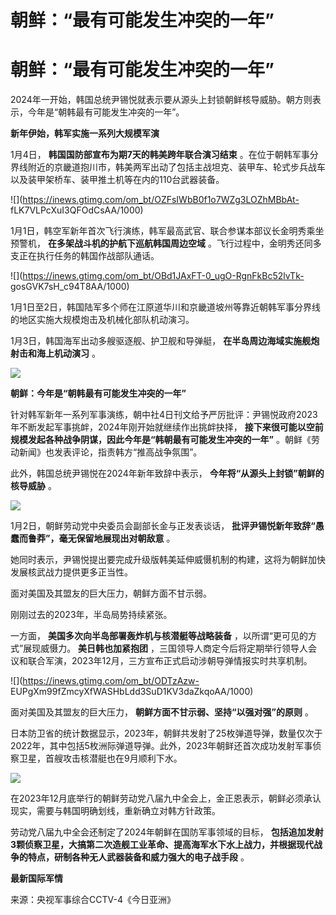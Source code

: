 # 朝鲜：“最有可能发生冲突的一年”

# 朝鲜：“最有可能发生冲突的一年”

2024年一开始，韩国总统尹锡悦就表示要从源头上封锁朝鲜核导威胁。朝方则表示，今年是“朝韩最有可能发生冲突的一年”。

**新年伊始，韩军实施一系列大规模军演**

1月4日， **韩国国防部宣布为期7天的韩美跨年联合演习结束**
。在位于朝韩军事分界线附近的京畿道抱川市，韩美两军出动了包括主战坦克、装甲车、轮式步兵战车以及装甲架桥车、装甲推土机等在内的110台武器装备。

![](https://inews.gtimg.com/om_bt/OZFsIWbB0f1o7WZg3LOZhMBbAt-
fLK7VLPcXuI3QFOdCsAA/1000)

1月1日，韩空军新年首次飞行演练，韩军最高武官、联合参谋本部议长金明秀乘坐预警机， **在多架战斗机的护航下巡航韩国周边空域**
。飞行过程中，金明秀还同多支正在执行任务的韩国作战部队通话。

![](https://inews.gtimg.com/om_bt/OBd1JAxFT-0_ugO-RgnFkBc52lvTk-
gosGVK7sH_c94T8AA/1000)

1月1日至2日，韩国陆军多个师在江原道华川和京畿道坡州等靠近朝韩军事分界线的地区实施大规模炮击及机械化部队机动演习。

1月3日，韩国海军出动多艘驱逐舰、护卫舰和导弹艇， **在半岛周边海域实施舰炮射击和海上机动演习** 。

![](https://inews.gtimg.com/om_bt/OaEZNqf5ORYx0wQilZvJz9pcSBTxvOC9kH65wDyR6-Sd0AA/1000)

**朝鲜：今年是“朝韩最有可能发生冲突的一年”**

针对韩军新年一系列军事演练，朝中社4日刊文给予严厉批评：尹锡悦政府2023年不断发起军事挑衅，2024年刚开始就继续作出挑衅抉择，
**接下来很可能以空前规模发起各种战争阴谋，因此今年是“韩朝最有可能发生冲突的一年”** 。朝鲜《劳动新闻》也发表评论，指责韩方“推高战争氛围”。

此外，韩国总统尹锡悦在2024年新年致辞中表示， **今年将“从源头上封锁”朝鲜的核导威胁** 。

![](https://inews.gtimg.com/om_bt/OTzRXrMyXgZR1qE1btCM3_4i0n44OvPpshItwknrlSHyUAA/1000)

1月2日，朝鲜劳动党中央委员会副部长金与正发表谈话， **批评尹锡悦新年致辞“愚蠢而鲁莽”，毫无保留地展现出对朝敌意** 。

她同时表示，尹锡悦提出要完成升级版韩美延伸威慑机制的构建，这将为朝鲜加快发展核武战力提供更多正当性。

面对美国及其盟友的巨大压力，朝鲜方面不甘示弱。

刚刚过去的2023年，半岛局势持续紧张。

一方面， **美国多次向半岛部署轰炸机与核潜艇等战略装备** ，以所谓“更可见的方式”展现威慑力。 **美日韩也加紧抱团**
，三国领导人商定今后将定期举行领导人会议和联合军演，2023年12月，三方宣布正式启动涉朝导弹情报实时共享机制。

![](https://inews.gtimg.com/om_bt/ODTzAzw-
EUPgXm99fZmcyXfWASHbLdd3SuD1KV3daZkqoAA/1000)

面对美国及其盟友的巨大压力， **朝鲜方面不甘示弱、坚持“以强对强”的原则** 。

日本防卫省的统计数据显示，2023年，朝鲜共发射了25枚弹道导弹，数量仅次于2022年，其中包括5枚洲际弹道导弹。此外，2023年朝鲜还首次成功发射军事侦察卫星，首艘攻击核潜艇也在9月顺利下水。

![](https://inews.gtimg.com/om_bt/Oxgll6dcaswvo7_tykdZClT4nKJzoQie5c9-nMWDAM8RIAA/1000)

在2023年12月底举行的朝鲜劳动党八届九中全会上，金正恩表示，朝鲜必须承认现实，需要与韩国明确划线，重新确立对韩方针政策。

劳动党八届九中全会还制定了2024年朝鲜在国防军事领域的目标，
**包括追加发射3颗侦察卫星，大搞第二次造舰工业革命、提高海军水下水上战力，并根据现代战争的特点，研制各种无人武器装备和威力强大的电子战手段** 。

**最新国际军情**

来源：央视军事综合CCTV-4《今日亚洲》

